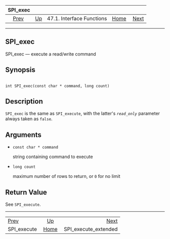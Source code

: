 <!--?xml version="1.0" encoding="UTF-8" standalone="no"?-->

|                  SPI\_exec                  |                                                      |                           |                                                       |                                                               |
| :-----------------------------------------: | :--------------------------------------------------- | :-----------------------: | ----------------------------------------------------: | ------------------------------------------------------------: |
| [Prev](spi-spi-execute.html "SPI_execute")  | [Up](spi-interface.html "47.1. Interface Functions") | 47.1. Interface Functions | [Home](index.html "PostgreSQL 17devel Documentation") |  [Next](spi-spi-execute-extended.html "SPI_execute_extended") |

***



## SPI\_exec

SPI\_exec — execute a read/write command

## Synopsis

```

int SPI_exec(const char * command, long count)
```

## Description

`SPI_exec` is the same as `SPI_execute`, with the latter's *`read_only`* parameter always taken as `false`.

## Arguments

*   `const char * command`

    string containing command to execute

*   `long count`

    maximum number of rows to return, or `0` for no limit

## Return Value

See `SPI_execute`.

***

|                                             |                                                       |                                                               |
| :------------------------------------------ | :---------------------------------------------------: | ------------------------------------------------------------: |
| [Prev](spi-spi-execute.html "SPI_execute")  |  [Up](spi-interface.html "47.1. Interface Functions") |  [Next](spi-spi-execute-extended.html "SPI_execute_extended") |
| SPI\_execute                                | [Home](index.html "PostgreSQL 17devel Documentation") |                                        SPI\_execute\_extended |
